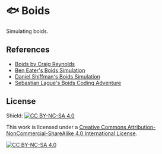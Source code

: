 # 🐟 Boids

Simulating boids.

## References

- [Boids by Craig Reynolds](https://www.red3d.com/cwr/boids/)
- [Ben Eater's Boids Simulation](https://eater.net/boids)
- [Daniel Shiffman's Boids Simulation](https://processing.org/examples/flocking.html)
- [Sebastian Lague's Boids Coding Adventure](https://www.youtube.com/watch?v=bqtqltqcQhw)

## License

Shield: [![CC BY-NC-SA 4.0][cc-by-nc-sa-shield]][cc-by-nc-sa]

This work is licensed under a
[Creative Commons Attribution-NonCommercial-ShareAlike 4.0 International License][cc-by-nc-sa].

[![CC BY-NC-SA 4.0][cc-by-nc-sa-image]][cc-by-nc-sa]

[cc-by-nc-sa]: http://creativecommons.org/licenses/by-nc-sa/4.0/
[cc-by-nc-sa-image]: https://licensebuttons.net/l/by-nc-sa/4.0/88x31.png
[cc-by-nc-sa-shield]: https://img.shields.io/badge/License-CC%20BY--NC--SA%204.0-lightgrey.svg
